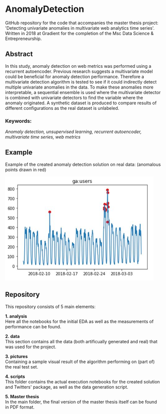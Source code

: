 # AnomalyDetection
GitHub repository for the code that accompanies the master thesis project: 'Detecting univariate anomalies in multivariate web analytics time series'. Written in 2018 at Gradient for the completion of the Msc Data Science & Entrepreneurship.

## Abstract
In this study, anomaly detection on web metrics was performed using a recurrent autoencoder.
Previous research suggests a multivariate model could be beneficial for anomaly detection
performance. Therefore a multivariate detection algorithm is tested to see if it could indirectly
detect multiple univariate anomalies in the data. To make these anomalies more interpretable,
a sequential ensemble is used where the multivariate detector is combined with univariate
detectors to find the variable where the anomaly originated. A synthetic dataset is produced to
compare results of different configurations as the real dataset is unlabeled.
### Keywords: 
*Anomaly detection, unsupervised learning, recurrent autoencoder, multivariate time series, web metrics*


## Example
Example of the created anomaly detection solution on real data: (anomalous points drawn in red) 

![alt text](https://github.com/RynoM/AnomalyDetection/blob/master/pictures/user%20anomalies.JPG)


## Repository
This repository consists of 5 main elements:

**1. analysis**\
Here all the notebooks for the initial EDA as well as the measurements of performance can be found.

**2. data**\
This section contains all the data (both artificually generated and real) that was used for the project.

**3. pictures**\
Containing a sample visual result of the algorithm performing on (part of) the real test set.

**4. scripts**\
This folder contains the actual execution notebooks for the created solution and Twitters' package, as well as the data generation script.

**5. Master thesis**\
In the main folder, the final version of the master thesis itself can be found in PDF format.

